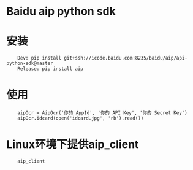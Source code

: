 # Baidu aip python sdk
# 安装
```
    Dev: pip install git+ssh://icode.baidu.com:8235/baidu/aip/api-python-sdk@master
    Release: pip install aip
```

# 使用
```
    aipOcr = AipOcr('你的 AppId', '你的 API Key', '你的 Secret Key')
    aipOcr.idcard(open('idcard.jpg', 'rb').read())
```
# Linux环境下提供aip_client
```
    aip_client
```